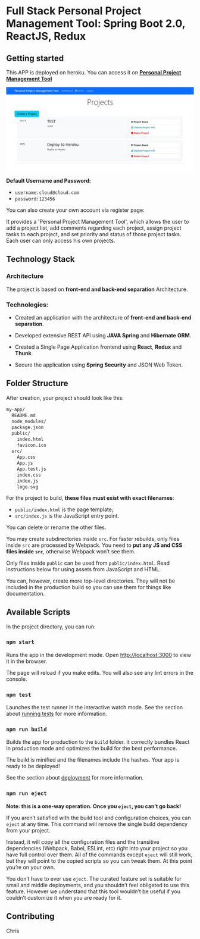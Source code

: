 # Full Stack Personal Project Management Tool: Spring Boot 2.0, ReactJS, Redux

## Getting started

This APP is deployed on heroku. You can access it on  **[Personal Project Management Tool](https://personalprojectmanagementtools.herokuapp.com/)**

![请选择超清](https://raw.githubusercontent.com/ZhouMeng1998/IMG/main/Snipaste_2022-08-08_17-16-45.jpg)

**Default Username and Password:**

- `username:cloud@cloud.com`	
- `password:123456`

You can also create your own account via register page:

It provides a 'Personal Project Management Tool', which allows the user to add a project list, add comments regarding each project, assign project tasks to each project, and set priority and status of those project tasks. Each user can only access his own projects.


## Technology Stack

### Architecture

The project is based on **front-end and back-end separation** Architecture. 

### Technologies:

- Created an application with the architecture of **front-end and back-end separation**.

- Developed extensive REST API using **JAVA Spring** and **Hibernate ORM**. 

- Created a Single Page Application frontend using **React**, **Redux** and **Thunk**.

- Secure the application using **Spring Security** and JSON Web Token.

## Folder Structure

After creation, your project should look like this:

```
my-app/
  README.md
  node_modules/
  package.json
  public/
    index.html
    favicon.ico
  src/
    App.css
    App.js
    App.test.js
    index.css
    index.js
    logo.svg
```

For the project to build, **these files must exist with exact filenames**:

- `public/index.html` is the page template;
- `src/index.js` is the JavaScript entry point.

You can delete or rename the other files.

You may create subdirectories inside `src`. For faster rebuilds, only files inside `src` are processed by Webpack.
You need to **put any JS and CSS files inside `src`**, otherwise Webpack won’t see them.

Only files inside `public` can be used from `public/index.html`.
Read instructions below for using assets from JavaScript and HTML.

You can, however, create more top-level directories.
They will not be included in the production build so you can use them for things like documentation.

## Available Scripts

In the project directory, you can run:

### `npm start`

Runs the app in the development mode.
Open [http://localhost:3000](http://localhost:3000/) to view it in the browser.

The page will reload if you make edits.
You will also see any lint errors in the console.

### `npm test`

Launches the test runner in the interactive watch mode.
See the section about [running tests](https://github.com/AgileIntelligence/AgileIntPPMTool/tree/master/ppmtool-react-client#running-tests) for more information.

### `npm run build`

Builds the app for production to the `build` folder.
It correctly bundles React in production mode and optimizes the build for the best performance.

The build is minified and the filenames include the hashes.
Your app is ready to be deployed!

See the section about [deployment](https://github.com/AgileIntelligence/AgileIntPPMTool/tree/master/ppmtool-react-client#deployment) for more information.

### `npm run eject`

**Note: this is a one-way operation. Once you `eject`, you can’t go back!**

If you aren’t satisfied with the build tool and configuration choices, you can `eject` at any time. This command will remove the single build dependency from your project.

Instead, it will copy all the configuration files and the transitive dependencies (Webpack, Babel, ESLint, etc) right into your project so you have full control over them. All of the commands except `eject` will still work, but they will point to the copied scripts so you can tweak them. At this point you’re on your own.

You don’t have to ever use `eject`. The curated feature set is suitable for small and middle deployments, and you shouldn’t feel obligated to use this feature. However we understand that this tool wouldn’t be useful if you couldn’t customize it when you are ready for it.

## Contributing

Chris
